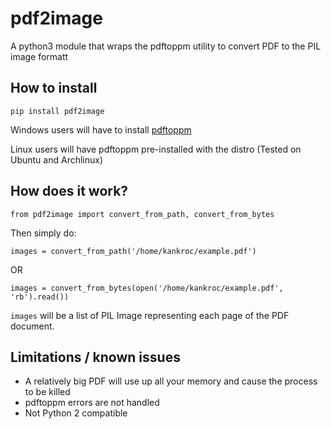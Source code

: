 # pdf2image
A python3 module that wraps the pdftoppm utility to convert PDF to the PIL image formatt

## How to install

` pip install pdf2image `

Windows users will have to install [pdftoppm](https://sourceforge.net/projects/poppler-win32/)

Linux users will have pdftoppm pre-installed with the distro (Tested on Ubuntu and Archlinux)

## How does it work?
` from pdf2image import convert_from_path, convert_from_bytes `

Then simply do:

` images = convert_from_path('/home/kankroc/example.pdf') `

OR

` images = convert_from_bytes(open('/home/kankroc/example.pdf', 'rb').read()) `

`images` will be a list of PIL Image representing each page of the PDF document.

## Limitations / known issues

- A relatively big PDF will use up all your memory and cause the process to be killed
- pdftoppm errors are not handled
- Not Python 2 compatible
